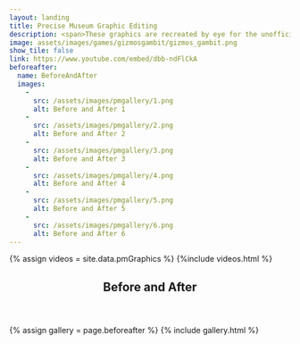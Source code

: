 ```yaml
---
layout: landing
title: Precise Museum Graphic Editing
description: <span>These graphics are recreated by eye for the unofficial translation patches of Puyo Puyo games. Some images show a work in-progress build, edits to dialogue/text have not been changed.<br/><br/>Precise Museum is a fan translation team for Puyo Puyo media; including manga, drama CD's, and the games themselves.<br/>Please support the official releases!<br \><br \><a target=_blank href='https://www.precisemuseum.com/'>https://www.precisemuseum.com/</a></span>
image: assets/images/games/gizmosgambit/gizmos_gambit.png
show_tile: false
link: https://www.youtube.com/embed/dbb-ndFlCkA
beforeafter:
  name: BeforeAndAfter
  images:
    - 
      src: /assets/images/pmgallery/1.png
      alt: Before and After 1
    - 
      src: /assets/images/pmgallery/2.png
      alt: Before and After 2
    - 
      src: /assets/images/pmgallery/3.png
      alt: Before and After 3
    - 
      src: /assets/images/pmgallery/4.png
      alt: Before and After 4
    - 
      src: /assets/images/pmgallery/5.png
      alt: Before and After 5
    - 
      src: /assets/images/pmgallery/6.png
      alt: Before and After 6
---
```

{% assign videos = site.data.pmGraphics %}
{%include videos.html %}

<!-- One -->
<section id="one">
    <div class="inner">
        <header class="major">
            <h1>Before and After</h1>
        </header>
        {% assign gallery = page.beforeafter %}
        {% include gallery.html %}
    </div>
</section>
